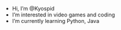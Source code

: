 - Hi, I’m @Kyospid
- I’m interested in video games and coding
- I’m currently learning Python, Java
<!---
Kyospid/Kyospid is a ✨ special ✨ repository because its `README.md` (this file) appears on your GitHub profile.
You can click the Preview link to take a look at your changes.
--->
